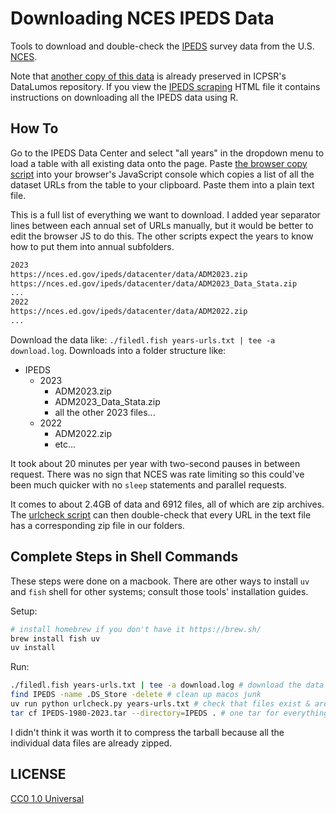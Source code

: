 # Downloading NCES IPEDS Data

Tools to download and double-check the [IPEDS](https://nces.ed.gov/ipeds) survey data from the U.S. [NCES](https://nces.ed.gov/).

Note that [another copy of this data](https://www.datalumos.org/datalumos/project/218981/version/V1/view) is already preserved in ICPSR's DataLumos repository. If you view the [IPEDS scraping](https://www.datalumos.org/datalumos/project/218981/version/V1/view?path=/datalumos/218981/fcr:versions/V1/Supplementary-Information/IPEDS-Scraping.html&type=file) HTML file it contains instructions on downloading all the IPEDS data using R.

## How To

Go to the IPEDS Data Center and select "all years" in the dropdown menu to load a table with all existing data onto the page. Paste [the browser copy script](./browser-copy-urls.js) into your browser's JavaScript console which copies a list of all the dataset URLs from the table to your clipboard. Paste them into a plain text file.

This is a full list of everything we want to download. I added year separator lines between each annual set of URLs manually, but it would be better to edit the browser JS to do this. The other scripts expect the years to know how to put them into annual subfolders.

```txt
2023
https://nces.ed.gov/ipeds/datacenter/data/ADM2023.zip
https://nces.ed.gov/ipeds/datacenter/data/ADM2023_Data_Stata.zip
...
2022
https://nces.ed.gov/ipeds/datacenter/data/ADM2022.zip
...
```

Download the data like: `./filedl.fish years-urls.txt | tee -a download.log`. Downloads into a folder structure like:

- IPEDS
  - 2023
    - ADM2023.zip
    - ADM2023_Data_Stata.zip
    - all the other 2023 files...
  - 2022
    - ADM2022.zip
    - etc...

It took about 20 minutes per year with two-second pauses in between request. There was no sign that NCES was rate limiting so this could've been much quicker with no `sleep` statements and parallel requests.

It comes to about 2.4GB of data and 6912 files, all of which are zip archives. The [urlcheck script](./urlcheck.py) can then double-check that every URL in the text file has a corresponding zip file in our folders.

## Complete Steps in Shell Commands

These steps were done on a macbook. There are other ways to install `uv` and `fish` shell for other systems; consult those tools' installation guides.

Setup:

```sh
# install homebrew if you don't have it https://brew.sh/
brew install fish uv
uv install
```

Run:

```sh
./filedl.fish years-urls.txt | tee -a download.log # download the data
find IPEDS -name .DS_Store -delete # clean up macos junk
uv run python urlcheck.py years-urls.txt # check that files exist & are zips
tar cf IPEDS-1980-2023.tar --directory=IPEDS . # one tar for everything
```

I didn't think it was worth it to compress the tarball because all the individual data files are already zipped.

## LICENSE

[CC0 1.0 Universal](https://creativecommons.org/publicdomain/zero/1.0/deed.en)
